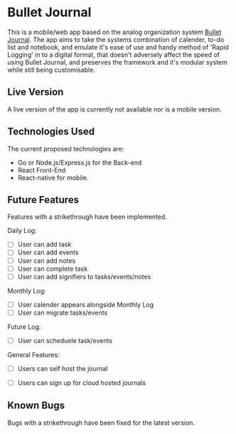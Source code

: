 # Bullet Journal

This is a mobile/web app based on the analog organization system
[Bullet Journal](http://bulletjournal.com/). The app aims to take the systems
combination of calender, to-do list and notebook, and emulate it's ease of use
and handy method of 'Rapid Logging' in to a digital format, that doesn't adversely
affect the speed of using Bullet Journal, and preserves the framework and it's
modular system while still being customisable.


## Live Version

A live version of the app is currently not available nor is a mobile version.


## Technologies Used

The current proposed technologies are:

- Go or Node.js/Express.js for the Back-end
- React Front-End
- React-native for mobile.


## Future Features

Features with a strikethrough have been implemented.

Daily Log:
- [ ] User can add task
- [ ] User can add events
- [ ] User can add notes
- [ ] User can complete task
- [ ] User can add signifiers to tasks/events/notes

Monthly Log:
- [ ] User calender appears alongside Monthly Log
- [ ] User can migrate tasks/events

Future Log:
- [ ] User can scheduele task/events

General Features: 
- [ ] Users can self host the journal 
- [ ] Users can sign up for cloud hosted journals


## Known Bugs

Bugs with a strikethrough have been fixed for the latest version.

